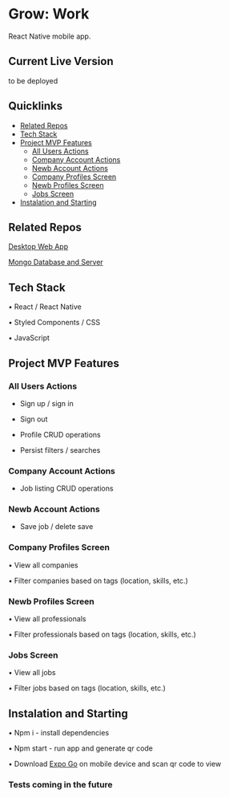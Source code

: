 # Grow: Work

React Native mobile app.

## Current Live Version

to be deployed

## Quicklinks

* [Related Repos](#related-repos)
* [Tech Stack](#tech-stack)
* [Project MVP Features](#project-mvp-features)
    * [All Users Actions](#all-users-actions)
    * [Company Account Actions](#company-account-actions)
    * [Newb Account Actions](#newb-account-actions)
    * [Company Profiles Screen](#company-profiles-screen)
    * [Newb Profiles Screen](#newb-profiles-screen)
    * [Jobs Screen](#jobs-screen)
* [Instalation and Starting](#instalation-and-starting)

## Related Repos

[Desktop Web App](https://github.com/Grow-Work/frontend-react-desktop)

[Mongo Database and Server](https://github.com/Grow-Work/backend-node-mongoDB)

## Tech Stack

• React / React Native

• Styled Components / CSS

• JavaScript

## Project MVP Features

### All Users Actions

- Sign up / sign in

- Sign out

- Profile CRUD operations

- Persist filters / searches

### Company Account Actions

- Job listing CRUD operations

### Newb Account Actions

- Save job / delete save

### Company Profiles Screen

• View all companies

• Filter companies based on tags (location, skills, etc.)

### Newb Profiles Screen

• View all professionals

• Filter professionals based on tags (location, skills, etc.)

### Jobs Screen

• View all jobs

• Filter jobs based on tags (location, skills, etc.)

## Instalation and Starting

• Npm i - install dependencies

• Npm start - run app and generate qr code

• Download [Expo Go](https://expo.dev/client) on mobile device and scan qr code to view

### Tests coming in the future
